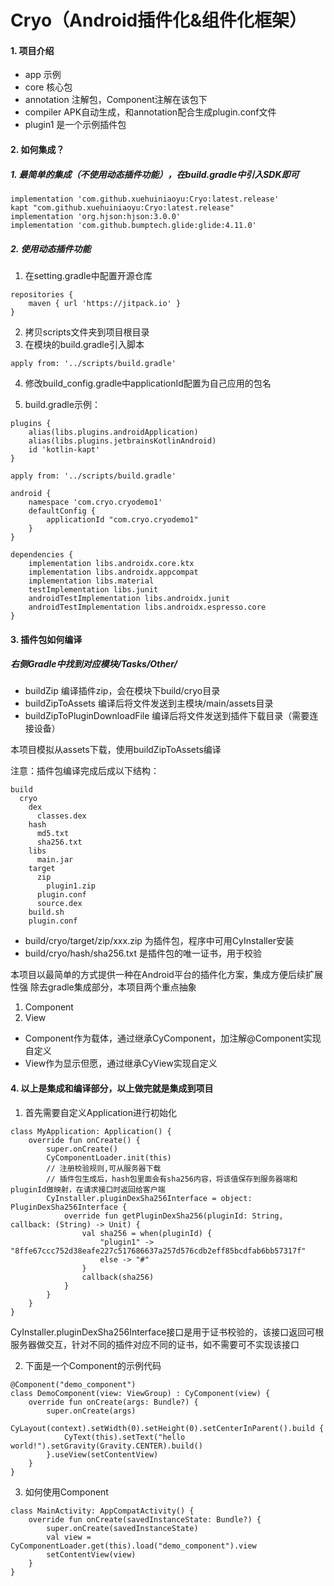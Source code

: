 # Cryo（Android插件化&组件化框架）

####  1. 项目介绍
* app 示例
* core 核心包
* annotation 注解包，Component注解在该包下
* compiler APK自动生成，和annotation配合生成plugin.conf文件
* plugin1 是一个示例插件包

#### 2. 如何集成？
##### 1. 最简单的集成（不使用动态插件功能），在build.gradle中引入SDK即可
```
implementation 'com.github.xuehuiniaoyu:Cryo:latest.release'
kapt "com.github.xuehuiniaoyu:Cryo:latest.release"
implementation 'org.hjson:hjson:3.0.0'
implementation 'com.github.bumptech.glide:glide:4.11.0'
```
##### 2. 使用动态插件功能
1. 在setting.gradle中配置开源仓库
```
repositories {
	maven { url 'https://jitpack.io' }
}
```
2. 拷贝scripts文件夹到项目根目录
3. 在模块的build.gradle引入脚本
 ```
 apply from: '../scripts/build.gradle'
 ```
4. 修改build_config.gradle中applicationId配置为自己应用的包名

5. build.gradle示例：
```
plugins {
    alias(libs.plugins.androidApplication)
    alias(libs.plugins.jetbrainsKotlinAndroid)
    id 'kotlin-kapt'
}

apply from: '../scripts/build.gradle'

android {
    namespace 'com.cryo.cryodemo1'
    defaultConfig {
        applicationId "com.cryo.cryodemo1"
    }
}

dependencies {
    implementation libs.androidx.core.ktx
    implementation libs.androidx.appcompat
    implementation libs.material
    testImplementation libs.junit
    androidTestImplementation libs.androidx.junit
    androidTestImplementation libs.androidx.espresso.core
}
```

#### 3. 插件包如何编译
##### 右侧Gradle中找到对应模块/Tasks/Other/
* buildZip 编译插件zip，会在模块下build/cryo目录
* buildZipToAssets 编译后将文件发送到主模块/main/assets目录
* buildZipToPluginDownloadFile 编译后将文件发送到插件下载目录（需要连接设备）

本项目模拟从assets下载，使用buildZipToAssets编译

注意：插件包编译完成后成以下结构：
 ```
 build
   cryo
     dex
       classes.dex
     hash
       md5.txt
       sha256.txt
     libs
       main.jar
     target
       zip
         plugin1.zip
       plugin.conf
       source.dex
     build.sh
     plugin.conf
 ```
* build/cryo/target/zip/xxx.zip 为插件包，程序中可用CyInstaller安装
* build/cryo/hash/sha256.txt 是插件包的唯一证书，用于校验

本项目以最简单的方式提供一种在Android平台的插件化方案，集成方便后续扩展性强
除去gradle集成部分，本项目两个重点抽象
1. Component
2. View

* Component作为载体，通过继承CyComponent，加注解@Component实现自定义
* View作为显示但愿，通过继承CyView实现自定义

#### 4. 以上是集成和编译部分，以上做完就是集成到项目
1. 首先需要自定义Application进行初始化
```
class MyApplication: Application() {
    override fun onCreate() {
        super.onCreate()
        CyComponentLoader.init(this)
        // 注册校验规则,可从服务器下载
        // 插件包生成后，hash包里面会有sha256内容，将该值保存到服务器端和pluginId做映射，在请求接口时返回给客户端
        CyInstaller.pluginDexSha256Interface = object: PluginDexSha256Interface {
            override fun getPluginDexSha256(pluginId: String, callback: (String) -> Unit) {
                val sha256 = when(pluginId) {
                    "plugin1" -> "8ffe67ccc752d38eafe227c517686637a257d576cdb2eff85bcdfab6bb57317f"
                    else -> "#"
                }
                callback(sha256)
            }
        }
    }
}
```

CyInstaller.pluginDexSha256Interface接口是用于证书校验的，该接口返回可根服务器做交互，针对不同的插件对应不同的证书，如不需要可不实现该接口

2. 下面是一个Component的示例代码
```
@Component("demo_component")
class DemoComponent(view: ViewGroup) : CyComponent(view) {
    override fun onCreate(args: Bundle?) {
        super.onCreate(args)
        CyLayout(context).setWidth(0).setHeight(0).setCenterInParent().build {
            CyText(this).setText("hello world!").setGravity(Gravity.CENTER).build()
        }.useView(setContentView)
    }
}
```
3. 如何使用Component
```
class MainActivity: AppCompatActivity() {
    override fun onCreate(savedInstanceState: Bundle?) {
        super.onCreate(savedInstanceState)
        val view = CyComponentLoader.get(this).load("demo_component").view
        setContentView(view)
    }
}
```
